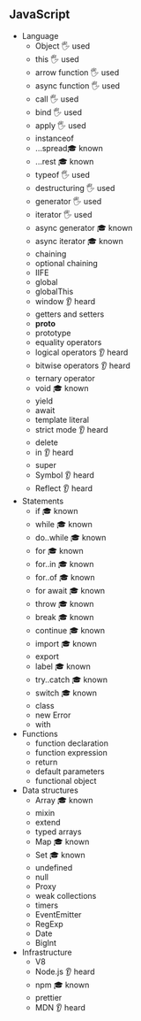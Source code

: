 ## JavaScript

- Language
  - Object 🖐️ used
  - this 🖐️ used
  - arrow function 🖐️ used
  - async function 🖐️ used
  - call 🖐️ used
  - bind 🖐️ used
  - apply 🖐️ used
  - instanceof
  - ...spread🎓 known
  - ...rest 🎓 known
  - typeof 🖐️ used
  - destructuring 🖐️ used
  - generator 🖐️ used
  - iterator 🖐️ used
  - async generator 🎓 known
  - async iterator 🎓 known
  - chaining
  - optional chaining
  - IIFE
  - global
  - globalThis
  - window 👂 heard
  - getters and setters
  - __proto__
  - prototype
  - equality operators
  - logical operators 👂 heard
  - bitwise operators 👂 heard
  - ternary operator
  - void 🎓 known
  - yield
  - await
  - template literal
  - strict mode 👂 heard
  - delete
  - in 👂 heard
  - super
  - Symbol 👂 heard
  - Reflect 👂 heard
- Statements
  - if 🎓 known
  - while 🎓 known
  - do..while 🎓 known
  - for 🎓 known
  - for..in 🎓 known
  - for..of 🎓 known
  - for await 🎓 known
  - throw 🎓 known
  - break 🎓 known
  - continue 🎓 known
  - import 🎓 known
  - export  
  - label 🎓 known
  - try..catch 🎓 known
  - switch 🎓 known
  - class
  - new Error
  - with
- Functions
  - function declaration
  - function expression
  - return
  - default parameters
  - functional object
- Data structures
  - Array 🎓 known
  - mixin
  - extend
  - typed arrays
  - Map 🎓 known
  - Set 🎓 known
  - undefined
  - null
  - Proxy
  - weak collections
  - timers
  - EventEmitter
  - RegExp
  - Date
  - BigInt
- Infrastructure
  - V8
  - Node.js 👂 heard
  - npm 🎓 known
  - prettier
  - MDN 👂 heard
